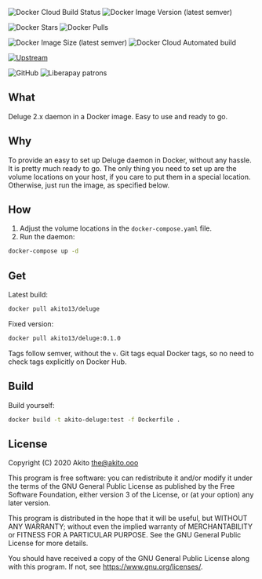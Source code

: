 ![Docker Cloud Build Status](https://img.shields.io/docker/cloud/build/akito13/deluge?style=plastic)
![Docker Image Version (latest semver)](https://img.shields.io/docker/v/akito13/deluge?style=plastic)

![Docker Stars](https://img.shields.io/docker/stars/akito13/deluge?style=plastic)
![Docker Pulls](https://img.shields.io/docker/pulls/akito13/deluge?style=plastic)

![Docker Image Size (latest semver)](https://img.shields.io/docker/image-size/akito13/deluge?style=plastic)
![Docker Cloud Automated build](https://img.shields.io/docker/cloud/automated/akito13/deluge?style=plastic)

[![Upstream](https://img.shields.io/badge/upstream-project-yellow?style=plastic)](https://github.com/deluge-torrent/deluge)

![GitHub](https://img.shields.io/github/license/theAkito/docker-deluge?style=plastic)
![Liberapay patrons](https://img.shields.io/liberapay/patrons/Akito?style=plastic)

## What
Deluge 2.x daemon in a Docker image. Easy to use and ready to go.

## Why
To provide an easy to set up Deluge daemon in Docker, without any hassle. It is pretty much ready to go. The only thing you need to set up are the volume locations on your host, if you care to put them in a special location. Otherwise, just run the image, as specified below.

## How
1. Adjust the volume locations in the  `docker-compose.yaml` file.
2. Run the daemon:
```bash
docker-compose up -d
```

## Get
Latest build:
```bash
docker pull akito13/deluge
```
Fixed version:
```bash
docker pull akito13/deluge:0.1.0
```
Tags follow semver, without the `v`.
Git tags equal Docker tags, so no need to check tags explicitly on Docker Hub.

## Build
Build yourself:
```bash
docker build -t akito-deluge:test -f Dockerfile .
```

## License
Copyright (C) 2020  Akito <the@akito.ooo>

This program is free software: you can redistribute it and/or modify
it under the terms of the GNU General Public License as published by
the Free Software Foundation, either version 3 of the License, or
(at your option) any later version.

This program is distributed in the hope that it will be useful,
but WITHOUT ANY WARRANTY; without even the implied warranty of
MERCHANTABILITY or FITNESS FOR A PARTICULAR PURPOSE.  See the
GNU General Public License for more details.

You should have received a copy of the GNU General Public License
along with this program.  If not, see <https://www.gnu.org/licenses/>.